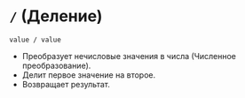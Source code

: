 # `/` (Деление)

`value / value`

- Преобразует нечисловые значения в числа (Численное преобразование).
- Делит первое значение на второе.
- Возвращает результат.
